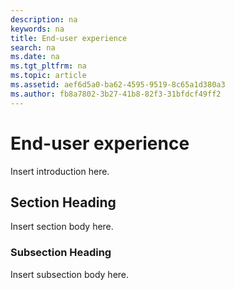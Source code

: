 ```yaml
---
description: na
keywords: na
title: End-user experience
search: na
ms.date: na
ms.tgt_pltfrm: na
ms.topic: article
ms.assetid: aef6d5a0-ba62-4595-9519-8c65a1d380a3
ms.author: fb8a7802-3b27-41b8-82f3-31bfdcf49ff2
---
```

# End-user experience
Insert introduction here.

## Section Heading
Insert section body here.

### Subsection Heading
Insert subsection body here.


